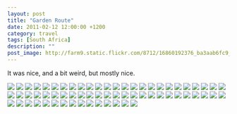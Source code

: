 ```yaml
---
layout: post
title: "Garden Route"
date: 2011-02-12 12:00:00 +1200
category: travel
tags: [South Africa]
description: ""
post_image: http://farm9.static.flickr.com/8712/16860192376_ba3aab6fc9_o.jpg
---
```

It was nice, and a bit weird, but mostly nice.

[![](http://farm8.static.flickr.com/7362/9543651695_1676b9c025_c.jpg)](http://farm8.static.flickr.com/7362/9543651695_8d22183a93_o.jpg)
[![](http://farm3.static.flickr.com/2817/9543652321_409e87fc67_c.jpg)](http://farm3.static.flickr.com/2817/9543652321_8d96871ab4_o.jpg)
[![](http://farm4.static.flickr.com/3693/9543652979_28fb6e3497_c.jpg)](http://farm4.static.flickr.com/3693/9543652979_835f52d3a1_o.jpg)
[![](http://farm4.static.flickr.com/3698/9543653507_d4749106c2_c.jpg)](http://farm4.static.flickr.com/3698/9543653507_110979bb16_o.jpg)
[![](http://farm8.static.flickr.com/7407/9546444846_bc3cd154b0_c.jpg)](http://farm8.static.flickr.com/7407/9546444846_62f85471cc_o.jpg)
[![](http://farm3.static.flickr.com/2891/9543654963_50d5d12a14_c.jpg)](http://farm3.static.flickr.com/2891/9543654963_5b54017578_o.jpg)
[![](http://farm4.static.flickr.com/3799/9546494398_e466a1916c_c.jpg)](http://farm4.static.flickr.com/3799/9546494398_8e253c05be_o.jpg)
[![](http://farm4.static.flickr.com/3829/9546495210_94a7f8efe8_c.jpg)](http://farm4.static.flickr.com/3829/9546495210_824939126d_o.jpg)
[![](http://farm3.static.flickr.com/2854/9543705579_7115ab026f_c.jpg)](http://farm3.static.flickr.com/2854/9543705579_bf48f147ff_o.jpg)
[![](http://farm4.static.flickr.com/3831/9543706249_d1c2f2b564_c.jpg)](http://farm4.static.flickr.com/3831/9543706249_69fee3a510_o.jpg)
[![](http://farm8.static.flickr.com/7397/9546497554_44ac264467_c.jpg)](http://farm8.static.flickr.com/7397/9546497554_783c21ea9f_o.jpg)
[![](http://farm3.static.flickr.com/2841/9546498364_41924becc1_c.jpg)](http://farm3.static.flickr.com/2841/9546498364_493e2f4c73_o.jpg)
[![](http://farm8.static.flickr.com/7448/9546499088_7c066133ea_c.jpg)](http://farm8.static.flickr.com/7448/9546499088_41357b07b6_o.jpg)
[![](http://farm4.static.flickr.com/3815/9546499508_67548010c1_c.jpg)](http://farm4.static.flickr.com/3815/9546499508_9892ae94ea_o.jpg)
[![](http://farm3.static.flickr.com/2816/9546500132_c8a74caf06_c.jpg)](http://farm3.static.flickr.com/2816/9546500132_ce4b5f6637_o.jpg)
[![](http://farm4.static.flickr.com/3785/9546500578_91d2439c70_c.jpg)](http://farm4.static.flickr.com/3785/9546500578_bb232902f2_o.jpg)
[![](http://farm4.static.flickr.com/3744/9546501624_bc0a7ed12d_c.jpg)](http://farm4.static.flickr.com/3744/9546501624_5c8647c896_o.jpg)
[![](http://farm8.static.flickr.com/7442/9546502388_010b3792fe_c.jpg)](http://farm8.static.flickr.com/7442/9546502388_e4cc86eeee_o.jpg)
[![](http://farm8.static.flickr.com/7297/9546503374_d0c6dce02d_c.jpg)](http://farm8.static.flickr.com/7297/9546503374_fd4aa7912f_o.jpg)
[![](http://farm4.static.flickr.com/3770/9546504338_cb7d5f0551_c.jpg)](http://farm4.static.flickr.com/3770/9546504338_1271f39145_o.jpg)
[![](http://farm6.static.flickr.com/5334/9546504930_86452299ff_c.jpg)](http://farm6.static.flickr.com/5334/9546504930_e24f51bd98_o.jpg)
[![](http://farm8.static.flickr.com/7418/9546505888_045b4d5b1f_c.jpg)](http://farm8.static.flickr.com/7418/9546505888_36dcdf7d1e_o.jpg)
[![](http://farm3.static.flickr.com/2818/9543716131_e7a84e60a0_c.jpg)](http://farm3.static.flickr.com/2818/9543716131_18bf6c902b_o.jpg)
[![](http://farm4.static.flickr.com/3785/9543717265_0e07ae1353_c.jpg)](http://farm4.static.flickr.com/3785/9543717265_32cbff68cd_o.jpg)
[![](http://farm4.static.flickr.com/3727/9543718107_d82a17a1e4_c.jpg)](http://farm4.static.flickr.com/3727/9543718107_79ae8a3585_o.jpg)
[![](http://farm4.static.flickr.com/3667/9546510124_0c1c7ea015_c.jpg)](http://farm4.static.flickr.com/3667/9546510124_0b69e1d05e_o.jpg)
[![](http://farm6.static.flickr.com/5530/9543720131_85bcb91256_c.jpg)](http://farm6.static.flickr.com/5530/9543720131_a9f092c61a_o.jpg)
[![](http://farm4.static.flickr.com/3694/9546511730_4019a54a93_c.jpg)](http://farm4.static.flickr.com/3694/9546511730_714e9c70a3_o.jpg)
[![](http://farm6.static.flickr.com/5454/9543721719_6dfbe5bc3d_c.jpg)](http://farm6.static.flickr.com/5454/9543721719_c4f252c8f5_o.jpg)
[![](http://farm6.static.flickr.com/5326/9543722555_ffc343386c_c.jpg)](http://farm6.static.flickr.com/5326/9543722555_f137c0c241_o.jpg)
[![](http://farm6.static.flickr.com/5512/9543723235_c210152c73_c.jpg)](http://farm6.static.flickr.com/5512/9543723235_f2431913a2_o.jpg)
[![](http://farm6.static.flickr.com/5504/9543723779_28112b7611_c.jpg)](http://farm6.static.flickr.com/5504/9543723779_604c63f7fd_o.jpg)
[![](http://farm8.static.flickr.com/7422/9546515230_867c5d79b8_c.jpg)](http://farm8.static.flickr.com/7422/9546515230_e47c76407c_o.jpg)
[![](http://farm8.static.flickr.com/7427/9543725007_3e9c67a953_c.jpg)](http://farm8.static.flickr.com/7427/9543725007_b9d781e3b9_o.jpg)
[![](http://farm3.static.flickr.com/2848/9546516418_272d9bea6c_c.jpg)](http://farm3.static.flickr.com/2848/9546516418_6cb49ca1f6_o.jpg)
[![](http://farm8.static.flickr.com/7391/9543726109_db43aedfec_c.jpg)](http://farm8.static.flickr.com/7391/9543726109_286d0c9835_o.jpg)
[![](http://farm4.static.flickr.com/3776/9543726735_2bbf63dd4a_c.jpg)](http://farm4.static.flickr.com/3776/9543726735_04b6ab3b06_o.jpg)
[![](http://farm8.static.flickr.com/7299/9546518346_08e17d95b0_c.jpg)](http://farm8.static.flickr.com/7299/9546518346_cc11f3b8ea_o.jpg)
[![](http://farm4.static.flickr.com/3801/9546519250_0d404064dc_c.jpg)](http://farm4.static.flickr.com/3801/9546519250_e4894f5e39_o.jpg)
[![](http://farm4.static.flickr.com/3751/9543729379_2a6def0947_c.jpg)](http://farm4.static.flickr.com/3751/9543729379_a261effaea_o.jpg)
[![](http://farm3.static.flickr.com/2805/9543730367_c1e312a3da_c.jpg)](http://farm3.static.flickr.com/2805/9543730367_8b514c44f3_o.jpg)
[![](http://farm4.static.flickr.com/3820/9546522228_ea3c9d189b_c.jpg)](http://farm4.static.flickr.com/3820/9546522228_b12e7e3a5a_o.jpg)
[![](http://farm8.static.flickr.com/7451/9543732323_2910f30a0d_c.jpg)](http://farm8.static.flickr.com/7451/9543732323_96a06723e4_o.jpg)
[![](http://farm3.static.flickr.com/2831/9543733071_a84ee4071b_c.jpg)](http://farm3.static.flickr.com/2831/9543733071_9d98278db9_o.jpg)
[![](http://farm8.static.flickr.com/7443/9546524962_5e312d2cc5_c.jpg)](http://farm8.static.flickr.com/7443/9546524962_69b9d225b4_o.jpg)
[![](http://farm8.static.flickr.com/7428/9543735085_0ced7cff4d_c.jpg)](http://farm8.static.flickr.com/7428/9543735085_65e01e182d_o.jpg)
[![](http://farm6.static.flickr.com/5454/9546526814_23ea577f90_c.jpg)](http://farm6.static.flickr.com/5454/9546526814_8e6fb30a5e_o.jpg)
[![](http://farm4.static.flickr.com/3687/9546527314_5c72ce66ba_c.jpg)](http://farm4.static.flickr.com/3687/9546527314_1ff4690973_o.jpg)
[![](http://farm8.static.flickr.com/7392/9546527778_eb715a36a1_c.jpg)](http://farm8.static.flickr.com/7392/9546527778_18d00a7598_o.jpg)
[![](http://farm4.static.flickr.com/3829/9546528264_48c57034b8_c.jpg)](http://farm4.static.flickr.com/3829/9546528264_6a6b8e0649_o.jpg)
[![](http://farm6.static.flickr.com/5343/9546528720_bca44f1088_c.jpg)](http://farm6.static.flickr.com/5343/9546528720_b991fd2896_o.jpg)
[![](http://farm4.static.flickr.com/3825/9543738143_89e9196d4d_c.jpg)](http://farm4.static.flickr.com/3825/9543738143_c4bf4ae75d_o.jpg)
[![](http://farm8.static.flickr.com/7281/9546529608_95530bb1c8_c.jpg)](http://farm8.static.flickr.com/7281/9546529608_b5d10c020d_o.jpg)
[![](http://farm4.static.flickr.com/3754/9546530064_3c63989e37_c.jpg)](http://farm4.static.flickr.com/3754/9546530064_c1a3804374_o.jpg)
[![](http://farm6.static.flickr.com/5449/9543739749_b035e46bc7_c.jpg)](http://farm6.static.flickr.com/5449/9543739749_2b2ac5f768_o.jpg)
[![](http://farm4.static.flickr.com/3674/9546530806_4aa55983b9_c.jpg)](http://farm4.static.flickr.com/3674/9546530806_ffcc299590_o.jpg)
[![](http://farm3.static.flickr.com/2810/9546531280_38522baca2_c.jpg)](http://farm3.static.flickr.com/2810/9546531280_cea7b15009_o.jpg)
[![](http://farm4.static.flickr.com/3710/9546532196_92990afab0_c.jpg)](http://farm4.static.flickr.com/3710/9546532196_9e0f3c7b8c_o.jpg)
[![](http://farm8.static.flickr.com/7330/9543742045_a82c845f12_c.jpg)](http://farm8.static.flickr.com/7330/9543742045_943ff9ce8d_o.jpg)
[![](http://farm8.static.flickr.com/7395/9543742363_d170e94e01_c.jpg)](http://farm8.static.flickr.com/7395/9543742363_c244057b49_o.jpg)
[![](http://farm8.static.flickr.com/7382/9543742755_a7bc0d054e_c.jpg)](http://farm8.static.flickr.com/7382/9543742755_54e7f4c56e_o.jpg)
[![](http://farm4.static.flickr.com/3674/9546533778_a0a76c0e16_c.jpg)](http://farm4.static.flickr.com/3674/9546533778_49e37d32d7_o.jpg)
[![](http://farm3.static.flickr.com/2862/9546534204_d47ab2f4aa_c.jpg)](http://farm3.static.flickr.com/2862/9546534204_65a8284ea1_o.jpg)
[![](http://farm3.static.flickr.com/2838/9543743859_411fe99983_c.jpg)](http://farm3.static.flickr.com/2838/9543743859_cdc911a40a_o.jpg)
[![](http://farm8.static.flickr.com/7294/9543744253_c54e733c07_c.jpg)](http://farm8.static.flickr.com/7294/9543744253_7caa0aaae6_o.jpg)
